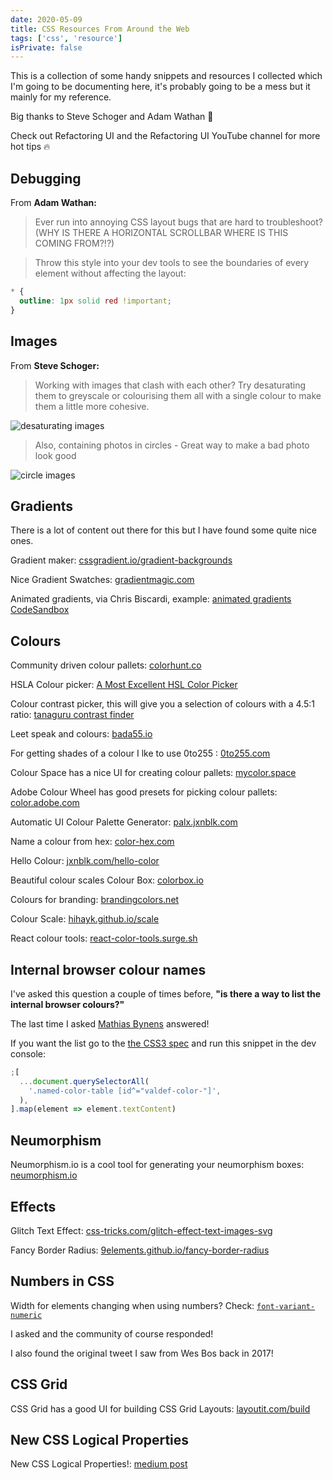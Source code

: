 ```yaml
---
date: 2020-05-09
title: CSS Resources From Around the Web
tags: ['css', 'resource']
isPrivate: false
---
```


<script>
  import { Tweet } from 'sveltekit-embed'
</script>

This is a collection of some handy snippets and resources I collected
which I'm going to be documenting here, it's probably going to be a
mess but it mainly for my reference.

Big thanks to Steve Schoger and Adam Wathan 🙏

Check out Refactoring UI and the Refactoring UI YouTube channel for
more hot tips 🔥

## Debugging

From **Adam Wathan:**

> Ever run into annoying CSS layout bugs that are hard to
> troubleshoot? (WHY IS THERE A HORIZONTAL SCROLLBAR WHERE IS THIS
> COMING FROM?!?)

> Throw this style into your dev tools to see the boundaries of every
> element without affecting the layout:

```css
* {
  outline: 1px solid red !important;
}
```

<Tweet tweetLink="adamwathan/status/959078631434731521" />

## Images

From **Steve Schoger:**

<!-- cSpell:ignore greyscale,colourising -->

> Working with images that clash with each other? Try desaturating
> them to greyscale or colourising them all with a single colour to
> make them a little more cohesive.

![desaturating images]

> Also, containing photos in circles - Great way to make a bad photo
> look good

![circle images]

<Tweet tweetLink="steveschoger/status/950764423643320320" />

## Gradients

There is a lot of content out there for this but I have found some
quite nice ones.

Gradient maker: [cssgradient.io/gradient-backgrounds]

Nice Gradient Swatches: [gradientmagic.com]

Animated gradients, via Chris Biscardi, example: [animated gradients
CodeSandbox]

<Tweet tweetLink="chrisbiscardi/status/1259606045858467840" />

## Colours

<!-- cSpell:ignore colorhunt -->

Community driven colour pallets: [colorhunt.co]

HSLA Colour picker: [A Most Excellent HSL Color Picker]

<!-- cSpell:ignore tanaguru,leet,bada -->

Colour contrast picker, this will give you a selection of colours with
a 4.5:1 ratio: [tanaguru contrast finder]

Leet speak and colours: [bada55.io]

For getting shades of a colour I lke to use 0to255 : [0to255.com]

<!-- cSpell:ignore mycolor,palx,jxnblk -->

Colour Space has a nice UI for creating colour pallets:
[mycolor.space]

Adobe Colour Wheel has good presets for picking colour pallets:
[color.adobe.com]

Automatic UI Colour Palette Generator: [palx.jxnblk.com]

Name a colour from hex: [color-hex.com]

Hello Colour: [jxnblk.com/hello-color]

<!-- cSpell:ignore colorbox,hihayk,brandingcolors -->

Beautiful colour scales Colour Box: [colorbox.io]

Colours for branding: [brandingcolors.net]

Colour Scale: [hihayk.github.io/scale]

React colour tools: [react-color-tools.surge.sh]

## Internal browser colour names

I've asked this question a couple of times before, **"is there a way
to list the internal browser colours?"**

<Tweet tweetLink="spences10/status/1259077547683459073" />

The last time I asked [Mathias Bynens] answered!

<Tweet tweetLink="mathias/status/1259120846679035904" />

If you want the list go to the [the CSS3 spec] and run this snippet in
the dev console:

<!-- cSpell:ignore valdef -->

```js
;[
  ...document.querySelectorAll(
    '.named-color-table [id^="valdef-color-"]',
  ),
].map(element => element.textContent)
```

## Neumorphism

Neumorphism.io is a cool tool for generating your neumorphism boxes:
[neumorphism.io]

## Effects

Glitch Text Effect: [css-tricks.com/glitch-effect-text-images-svg]

Fancy Border Radius: [9elements.github.io/fancy-border-radius]

## Numbers in CSS

Width for elements changing when using numbers? Check:
[`font-variant-numeric`]

I asked and the community of course responded!

<Tweet tweetLink="spences10/status/1103650317554593793" />

I also found the original tweet I saw from Wes Bos back in 2017!

<Tweet tweetLink="wesbos/status/932644812582522880" />

## CSS Grid

<!-- cSpell:ignore layoutit -->

CSS Grid has a good UI for building CSS Grid Layouts:
[layoutit.com/build]

## New CSS Logical Properties

New CSS Logical Properties!: [medium post]

<!-- Links -->

[cssgradient.io/gradient-backgrounds]:
  https://cssgradient.io/gradient-backgrounds/
[gradientmagic.com]: https://www.gradientmagic.com/#
[https://cssgradient.io]: https://cssgradient.io/
[neumorphism.io]: https://neumorphism.io/#55b9f3
[medium post]:
  https://medium.com/@elad/new-css-logical-properties-bc6945311ce7
[css-tricks.com/glitch-effect-text-images-svg]:
  https://css-tricks.com/glitch-effect-text-images-svg/
[`font-variant-numeric`]:
  https://developer.mozilla.org/en-US/docs/Web/CSS/font-variant-numeric
[mycolor.space]: https://mycolor.space/?hex=%23663399&sub=1
[color.adobe.com]: https://color.adobe.com
[palx.jxnblk.com]: https://palx.jxnblk.com/
[bada55.io]: https://bada55.io/
[0to255.com]: https://www.0to255.com/
[color-hex.com]: https://www.color-hex.com/
[jxnblk.com/hello-color]:
  https://jxnblk.github.io/hello-color/?c=795ada
[colorbox.io]: https://www.colorbox.io/
[hihayk.github.io/scale]: https://hihayk.github.io/scale
[eggradients.com]: https://www.eggradients.com/
[react-color-tools.surge.sh]: https://react-color-tools.surge.sh/
[worldvectorlogo.com]: https://worldvectorlogo.com/search/GraphQL
[layoutit.com/build]: https://www.layoutit.com/build
[9elements.github.io/fancy-border-radius]:
  https://9elements.github.io/fancy-border-radius
[mathias bynens]: https://twitter.com/mathias
[the css3 spec]: https://drafts.csswg.org/css-color/#named-colors
[tanaguru contrast finder]: https://contrast-finder.tanaguru.com/
[animated gradients codesandbox]:
  https://codesandbox.io/s/muddy-sun-gp0el
[a most excellent hsl color picker]: https://hslpicker.com/
[colorhunt.co]: https://colorhunt.co/
[brandingcolors.net]: https://brandingcolors.net

<!-- Images -->

[desaturating images]:
  https://res.cloudinary.com/defkmsrpw/image/upload/q_auto,f_auto/v1614858541/scottspence.com/desaturatingImages-e8f3e086004f22ace2e1f29cf08c706b.jpg
[circle images]:
  https://res.cloudinary.com/defkmsrpw/image/upload/q_auto,f_auto/v1614858540/scottspence.com/circleImages-30b19bb25510c6ba66ef181a3023ebac.jpg
